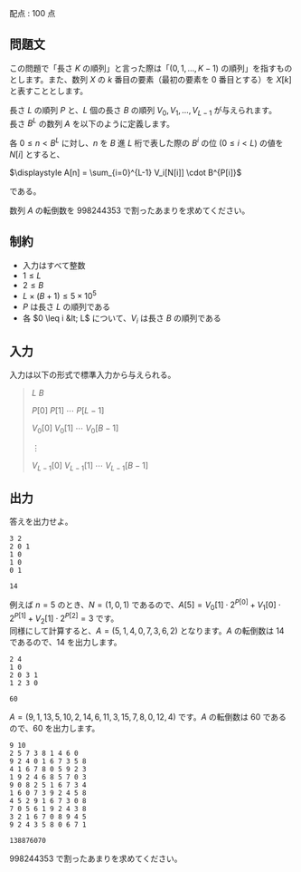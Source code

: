 配点 : $100$ 点

## 問題文

この問題で「長さ $K$ の順列」と言った際は「$(0, 1, \dots, K - 1)$ の順列」を指すものとします。また、数列 $X$ の $k$ 番目の要素（最初の要素を $0$ 番目とする）を $X[k]$ と表すこととします。

長さ $L$ の順列 $P$ と、$L$ 個の長さ $B$ の順列 $V_{0}, V_{1}, \dots, V_{L - 1}$ が与えられます。<br>
長さ $B^L$ の数列 $A$ を以下のように定義します。

各 $0 \leq n < B^L$ に対し、$n$ を $B$ 進 $L$ 桁で表した際の $B^i$ の位 ($0 \leq i < L$) の値を $N[i]$ とすると、 

$\displaystyle A[n] = \sum_{i=0}^{L-1} V_i[N[i]] \cdot B^{P[i]}$ 

である。

数列 $A$ の転倒数を $998244353$ で割ったあまりを求めてください。

## 制約

- 入力はすべて整数
- $1 \leq L$
- $2 \leq B$
- $L \times (B + 1) \leq 5 \times 10^{5}$
- $P$ は長さ $L$ の順列である
- 各 $0 \leq i &lt; L$ について、$V_{i}$ は長さ $B$ の順列である

## 入力

入力は以下の形式で標準入力から与えられる。

> $L$ $B$
> 
> $P[0]$ $P[1]$ $\cdots$ $P[L - 1]$
> 
> $V_{0}[0]$ $V_{0}[1]$ $\cdots$ $V_{0}[B - 1]$
> 
> $\vdots$
> 
> $V_{L - 1}[0]$ $V_{L - 1}[1]$ $\cdots$ $V_{L - 1}[B - 1]$

## 出力

答えを出力せよ。

```input1
3 2
2 0 1
1 0
1 0
0 1
```

```output1
14
```

例えば $n = 5$ のとき、$N = (1, 0, 1)$ であるので、$A[5] = V_{0}[1] \cdot 2^{P[0]} + V_{1}[0] \cdot 2^{P[1]} + V_{2}[1] \cdot 2^{P[2]}=3$ です。<br>
同様にして計算すると、$A = (5, 1, 4, 0, 7, 3, 6, 2)$ となります。$A$ の転倒数は $14$ であるので、$14$ を出力します。

```input2
2 4
1 0
2 0 3 1
1 2 3 0
```

```output2
60
```

$A = (9, 1, 13, 5, 10, 2, 14, 6, 11, 3, 15, 7, 8, 0, 12, 4)$ です。$A$ の転倒数は $60$ であるので、$60$ を出力します。

```input3
9 10
2 5 7 3 8 1 4 6 0
9 2 4 0 1 6 7 3 5 8
4 1 6 7 8 0 5 9 2 3
1 9 2 4 6 8 5 7 0 3
9 0 8 2 5 1 6 7 3 4
1 6 0 7 3 9 2 4 5 8
4 5 2 9 1 6 7 3 0 8
7 0 5 6 1 9 2 4 3 8
3 2 1 6 7 0 8 9 4 5
9 2 4 3 5 8 0 6 7 1
```

```output3
138876070
```

$998244353$ で割ったあまりを求めてください。